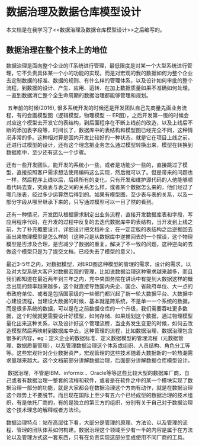 # 数据治理及数据仓库模型设计

本文档是在我学习了<<数据治理及数据仓库模型设计>>之后编写的。

## 数据治理在整个技术上的地位

​	数据治理是面向整个企业的IT系统进行管理，最低限度是对某一个大型系统进行管理，它不负责具体某一个小的功能的实现，而是对宏观的我的数据如何为整个企业去定制数据的标准、数据的规则、有什么样的管理体系，以及设计如何审批的整个流程，到数据的设计、产生、应用、运转、在加上数据质量如果不准确如何处理，一直到数据消亡整个全生命周期的数据治理都能够管理和规划。

​	五年前的时候(2016), 很多系统开发的时候还是开发团队自己先商量先画业务流程，有的会画模型图（逻辑模型，物理模型 -- ER图），之后开发第一版的时候会对应这个模型去开发它的表结构，到后面程序在不断上线前的改造，以及上线后不断的添加表字段等，时间长了，数据库中的表结构和模型图已经完全不同，这种情况非常的多。这种相对算是国内开发比较好的一种状态，就是它在项目上线之前，还进行过模型的设计，还有这个理念把业务怎么通过模型转换出来，模型在转换到数据库中，至少还有这么一个步骤。

​	还有一些开发团队，能开发的系统小一些，或者是功能少一些的，直接跳过了模型，直接按照客户需求想法使用编码这么实现，然后就可以了。但是带来的问题也一样，然后程序上线以后，后续所有的变化，只有开发和维护源代码的人他能够顺着代码去查，究竟表与表之间的关系怎么样，或者某个数据怎么来的，他们经过了哪几张表，经过多少运算然后得到的。如果有模型图，至少表与表的关系，以及一部分字段从哪里继承下来的，只写通过模型可以一目了然的看到。

​	还有一种情况，开发团队根据需求制定出业务流程，直接开发数据库表和字段，写应用程序代码，在开发的过程中反复的去迭代数据库中的表结构，当开发到上线之前，为了补充概要设计、详细设计把文档补全，在一定定版的表结构之后逆推回去画出来物理模型是怎么样的（这种只是从数据库中逆推回去的一个摆设，这个物理模型是否涉及合理，是否减少了数据的重复，解决了不一致的问题，这种逆向的去做这个模型只是为了提交文档，已经失去了模型的意义）。

​	最近3-5年之内，对数据模型，对ERD图这种模型的管理的需求，设计的需求，以及对大型系统大客户对数据宏观的管理，比如说数据治理这种需求越来越多，而且我们都知道在最近两年到三年之内，党中央国务院在讲话中有提到大数据这样的概念出现的频率越来越多，这个就直接导致国内央企、国企、省政府单位、大一点的市政府单位、或者是包括国家级的一些部门都兴起了新一轮大数据平台、大数据中心建设流程，当建设大数据的时候，基本就是跨系统，不是单一一个系统的数据，而是很多系统的数据，可以是在之前数据仓库的一个升级，我们需要吞吐更多数据，这个时候就更需要设计好模型，如何存储、如果规划这个数据，通过物理模型量化出来这种关系，以及设计好这个管理流程，当业务发生变更的时候，如何去改造模型然后再映射到数据库中去。这种管理的流程，比如数据治理，数据治理包含很多的内容，eg：定义企业的数据标准、定义数据模型的管理流程（元数据管理、数据质量管理），以及管理数据治理这个体系或组织、人员结构、角色分工等等。这些宏观针对企业数据资产，宏观管理的这些技术随着大数据新的一轮热潮需求量越来越大。这个文档前部分讲解数据治理，后面部分讲解数据仓库模型设计。

​	数据治理，不管是IBM、informix 、Oracle等等这些比较大型的数据库厂商，自己或者有数据治理一整套的流程和软件，或者是在软件之中的某一个模块实现了数据治理一部分的功能，就是大家都会在数据治理这个方向有动作，就是在数据治理这个趋势上不要脱节。而且现在国际上至少有五六个已经成型的数据治理的技术组织，有是依托厂商的，有的是独立的第三方的组织，分别有关于自己对于数据治理这个技术理念的解释或者方法论。

​	数据治理特点：站在高层往下看，大部分是管理的原理、方法论、以及管理的流程、管理的团队体系如何构建。数据治理这个领域至少有一半的内容是属于在方法论以及管理方式这一套东西，只有在负责实现这部分变成使用不同厂商的工具。